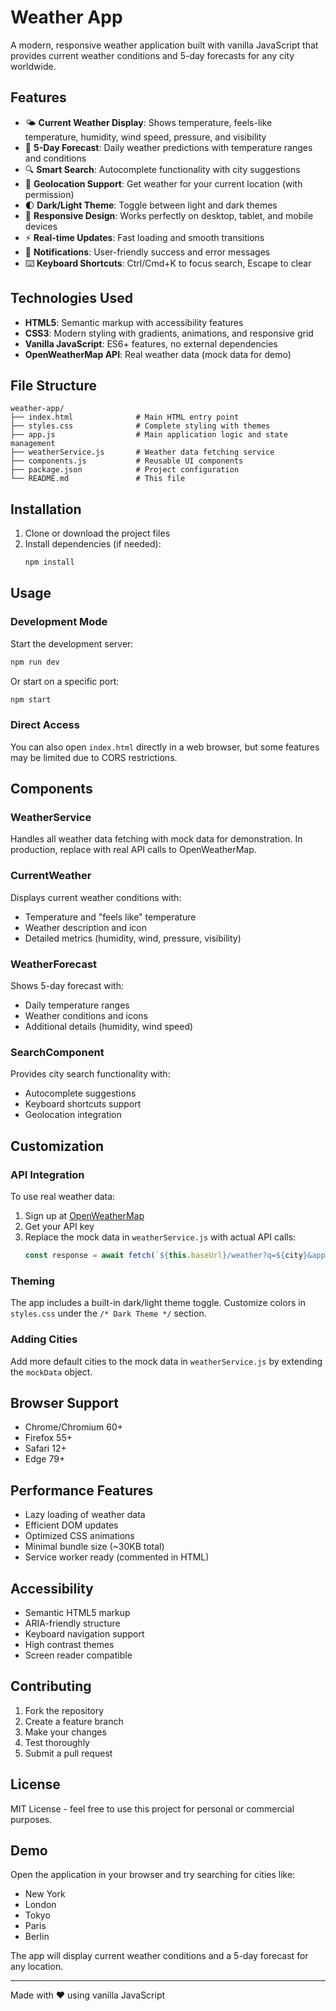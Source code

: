 # Weather App

A modern, responsive weather application built with vanilla JavaScript that provides current weather conditions and 5-day forecasts for any city worldwide.

## Features

- 🌤️ **Current Weather Display**: Shows temperature, feels-like temperature, humidity, wind speed, pressure, and visibility
- 📅 **5-Day Forecast**: Daily weather predictions with temperature ranges and conditions
- 🔍 **Smart Search**: Autocomplete functionality with city suggestions
- 📍 **Geolocation Support**: Get weather for your current location (with permission)
- 🌓 **Dark/Light Theme**: Toggle between light and dark themes
- 📱 **Responsive Design**: Works perfectly on desktop, tablet, and mobile devices
- ⚡ **Real-time Updates**: Fast loading and smooth transitions
- 🔔 **Notifications**: User-friendly success and error messages
- ⌨️ **Keyboard Shortcuts**: Ctrl/Cmd+K to focus search, Escape to clear

## Technologies Used

- **HTML5**: Semantic markup with accessibility features
- **CSS3**: Modern styling with gradients, animations, and responsive grid
- **Vanilla JavaScript**: ES6+ features, no external dependencies
- **OpenWeatherMap API**: Real weather data (mock data for demo)

## File Structure

```
weather-app/
├── index.html              # Main HTML entry point
├── styles.css              # Complete styling with themes
├── app.js                  # Main application logic and state management
├── weatherService.js       # Weather data fetching service
├── components.js           # Reusable UI components
├── package.json            # Project configuration
└── README.md               # This file
```

## Installation

1. Clone or download the project files
2. Install dependencies (if needed):
   ```bash
   npm install
   ```

## Usage

### Development Mode

Start the development server:
```bash
npm run dev
```

Or start on a specific port:
```bash
npm start
```

### Direct Access

You can also open `index.html` directly in a web browser, but some features may be limited due to CORS restrictions.

## Components

### WeatherService
Handles all weather data fetching with mock data for demonstration. In production, replace with real API calls to OpenWeatherMap.

### CurrentWeather
Displays current weather conditions with:
- Temperature and "feels like" temperature
- Weather description and icon
- Detailed metrics (humidity, wind, pressure, visibility)

### WeatherForecast
Shows 5-day forecast with:
- Daily temperature ranges
- Weather conditions and icons
- Additional details (humidity, wind speed)

### SearchComponent
Provides city search functionality with:
- Autocomplete suggestions
- Keyboard shortcuts support
- Geolocation integration

## Customization

### API Integration
To use real weather data:

1. Sign up at [OpenWeatherMap](https://openweathermap.org/api)
2. Get your API key
3. Replace the mock data in `weatherService.js` with actual API calls:
   ```javascript
   const response = await fetch(`${this.baseUrl}/weather?q=${city}&appid=${YOUR_API_KEY}&units=metric`);
   ```

### Theming
The app includes a built-in dark/light theme toggle. Customize colors in `styles.css` under the `/* Dark Theme */` section.

### Adding Cities
Add more default cities to the mock data in `weatherService.js` by extending the `mockData` object.

## Browser Support

- Chrome/Chromium 60+
- Firefox 55+
- Safari 12+
- Edge 79+

## Performance Features

- Lazy loading of weather data
- Efficient DOM updates
- Optimized CSS animations
- Minimal bundle size (~30KB total)
- Service worker ready (commented in HTML)

## Accessibility

- Semantic HTML5 markup
- ARIA-friendly structure
- Keyboard navigation support
- High contrast themes
- Screen reader compatible

## Contributing

1. Fork the repository
2. Create a feature branch
3. Make your changes
4. Test thoroughly
5. Submit a pull request

## License

MIT License - feel free to use this project for personal or commercial purposes.

## Demo

Open the application in your browser and try searching for cities like:
- New York
- London  
- Tokyo
- Paris
- Berlin

The app will display current weather conditions and a 5-day forecast for any location.

---

Made with ❤️ using vanilla JavaScript
